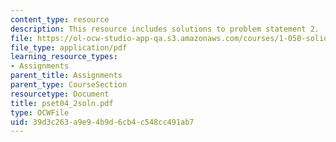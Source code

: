 ```yaml
---
content_type: resource
description: This resource includes solutions to problem statement 2.
file: https://ol-ocw-studio-app-qa.s3.amazonaws.com/courses/1-050-solid-mechanics-fall-2004/39d3c263a9e94b9d6cb4c548cc491ab7_pset04_2soln.pdf
file_type: application/pdf
learning_resource_types:
- Assignments
parent_title: Assignments
parent_type: CourseSection
resourcetype: Document
title: pset04_2soln.pdf
type: OCWFile
uid: 39d3c263-a9e9-4b9d-6cb4-c548cc491ab7
---
```

